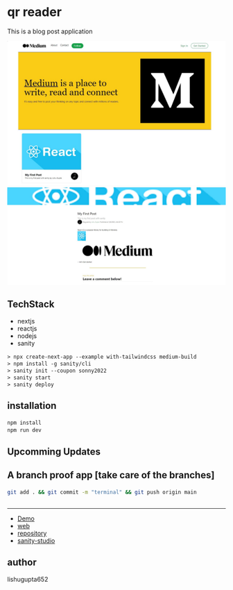 # qr reader

This is a blog post application

![Home](./homepage.jpg)
![blog page](./blog.jpg)

## TechStack

- nextjs
- reactjs
- nodejs
- sanity

```
> npx create-next-app --example with-tailwindcss medium-build
> npm install -g sanity/cli
> sanity init --coupon sonny2022
> sanity start
> sanity deploy

```

## installation

```bash
npm install
npm run dev
```

## Upcomming Updates

## A branch proof app [take care of the branches]

```bash
git add . && git commit -m "terminal" && git push origin main
```

##

---

- [Demo](https://medium-blog-app.vercel.app/)
- [web](https://blog.lishu.ml/)
- [repository](https://github.com/LishuGupta652/MediumBlogApp)
- [sanity-studio](https://gitman.sanity.studio/)

## author

lishugupta652
